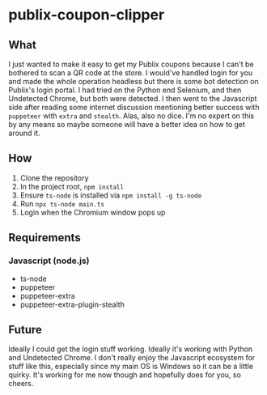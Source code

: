 # publix-coupon-clipper
## What
I just wanted to make it easy to get my Publix coupons because I can't be bothered to scan a QR code
at the store. I would've handled login for you and made the whole operation headless but there is
some bot detection on Publix's login portal. I had tried on the Python end Selenium, and then
Undetected Chrome, but both were detected. I then went to the Javascript side after reading some
internet discussion mentioning better success with `puppeteer` with `extra` and `stealth`. Alas,
also no dice. I'm no expert on this by any means so maybe someone will have a better idea on how to
get around it.

## How
1. Clone the repository
2. In the project root, `npm install`
3. Ensure `ts-node` is installed via `npm install -g ts-node`
4. Run `npx ts-node main.ts`
5. Login when the Chromium window pops up

## Requirements
### Javascript (node.js)
- ts-node
- puppeteer
- puppeteer-extra
- puppeteer-extra-plugin-stealth

## Future
Ideally I could get the login stuff working. Ideally it's working with Python and Undetected Chrome.
I don't really enjoy the Javascript ecosystem for stuff like this, especially since my main OS is
Windows so it can be a little quirky. It's working for me now though and hopefully does for you, so
cheers.
